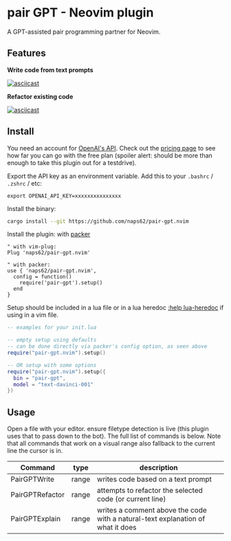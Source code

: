 # pair GPT - Neovim plugin

[packer]: https://github.com/wbthomason/packer.nvim
[openai-api]: https://openai.com/api/
[openai-pricing]: https://openai.com/api/pricing/
[openai-apikeys]: https://beta.openai.com/account/api-keys

A GPT-assisted pair programming partner for Neovim.

## Features

**Write code from text prompts**

[![asciicast](https://asciinema.org/a/gIXsFqG3ZDVhVFRkpIkBipz9I.svg)](https://asciinema.org/a/gIXsFqG3ZDVhVFRkpIkBipz9I)

**Refactor existing code**

[![asciicast](https://asciinema.org/a/0IrC8uV5aHt4kXnfJK273Hcez.svg)](https://asciinema.org/a/0IrC8uV5aHt4kXnfJK273Hcez)

## Install

You need an account for [OpenAI's API][openai-api]. Check out the [pricing page][openai-pricing] to see how far you can go with the free plan (spoiler alert: should be more than enough to take this plugin out for a testdrive).

Export the API key as an environment variable. Add this to your `.bashrc` / `.zshrc` / etc:

```
export OPENAI_API_KEY=xxxxxxxxxxxxxxx
```

Install the binary:

```bash
cargo install --git https://github.com/naps62/pair-gpt.nvim
```

Install the plugin: with [packer][packer]

```vim
" with vim-plug:
Plug 'naps62/pair-gpt.nvim'

" with packer:
use { 'naps62/pair-gpt.nvim',
  config = function()
    require('pair-gpt').setup()
  end
}
```

Setup should be included in a lua file or in a lua heredoc [:help lua-heredoc](https://neovim.io/doc/user/lua.html) if using in a vim file.

```lua
-- examples for your init.lua

-- empty setup using defaults
-- can be done directly via packer's config option, as seen above
require("pair-gpt.nvim").setup()

-- OR setup with some options
require("pair-gpt.nvim").setup({
  bin = "pair-gpt",
  model = "text-davinci-001"
})
```

## Usage

Open a file with your editor. ensure filetype detection is live (this plugin uses that to pass down to the bot).
The full list of commands is below. Note that all commands that work on a visual range also fallback to the current line the cursor is in.

| Command         | type  | description                                                                     |
| ---             | ---   | ---                                                                             |
| PairGPTWrite    | range | writes code based on a text prompt                                              |
| PairGPTRefactor | range | attempts to refactor the selected code (or current line)                        |
| PairGPTExplain  | range | writes a comment above the code with a natural-text explanation of what it does |
